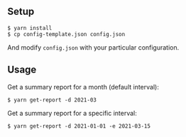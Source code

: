 ## Setup

```
$ yarn install
$ cp config-template.json config.json
```

And modify `config.json` with your particular configuration.

## Usage

Get a summary report for a month (default interval):

```
$ yarn get-report -d 2021-03
```

Get a summary report for a specific interval:

```
$ yarn get-report -d 2021-01-01 -e 2021-03-15
```
